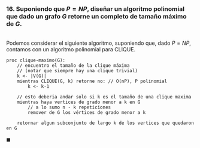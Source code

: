 ### 16. Suponiendo que $P = NP$, diseñar un algoritmo polinomial que dado un grafo $G$ retorne un completo de tamaño máximo de $G$.

\
Podemos considerar el siguiente algoritmo, suponiendo que, dado $P = NP$, contamos con un algoritmo polinomial para CLIQUE.

```
proc clique-maximo(G):
    // encuentro el tamaño de la clique máxima 
    // (notar que siempre hay una clique trivial)
    k <- |V(G)|
    mientras CLIQUE(G, k) retorne no: // O(nP), P polinomial
        k <- k-1

    // esto deberia andar solo si k es el tamaño de una clique maxima
    mientras haya vertices de grado menor a k en G 
        // a lo sumo n - k repeticiones
        remover de G los vértices de grado menor a k

    retornar algun subconjunto de largo k de los vertices que quedaron en G
```

$\blacksquare$
